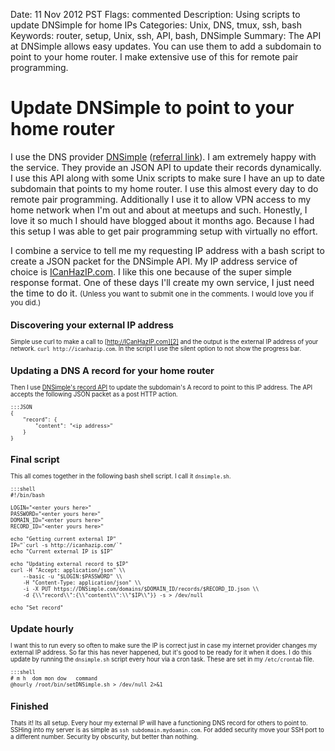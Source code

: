 Date: 11 Nov 2012 PST
Flags: commented
Description: Using scripts to update DNSimple for home IPs
Categories: Unix, DNS, tmux, ssh, bash
Keywords: router, setup, Unix, ssh, API, bash, DNSimple
Summary: The API at DNSimple allows easy updates. You can use them to add a subdomain to point to your home router. I make extensive use of this for remote pair programming.

# Update DNSimple to point to your home router

I use the DNS provider [DNSimple][1] ([referral link][3]). I am extremely happy with the service. They provide an JSON API to update their records dynamically. I use this API along with some Unix scripts to make sure I have an up to date subdomain that points to my home router. I use this almost every day to do remote pair programming. Additionally I use it to allow VPN access to my home network when I'm out and about at meetups and such. Honestly, I love it so much I should have blogged about it months ago. Because I had this setup I was able to get pair programming setup with virtually no effort.

I combine a service to tell me my requesting IP address with a bash script to create a JSON packet for the DNSimple API. My IP address service of choice is [ICanHazIP.com][2]. I like this one because of the super simple response format. One of these days I'll create my own service, I just need the time to do it. <small>(Unless you want to submit one in the comments. I would love you if you did.)<small>

## Discovering your external IP address
Simple use curl to make a call to [http://ICanHazIP.com][2] and the output is the external IP address of your network. `curl http://icanhazip.com`. In the script I use the silent option to not show the progress bar.

## Updating a DNS A record for your home router
Then I use [DNSimple's record API][4] to update the subdomain's A record to point to this IP address. The API accepts the following JSON packet as a post HTTP action.

    :::JSON
    {
        "record": {
            "content": "<ip address>"
        }
    }

## Final script
This all comes together in the following bash shell script. I call it `dnsimple.sh`.
 
    :::shell
    #!/bin/bash

    LOGIN="<enter yours here>"
    PASSWORD="<enter yours here>"
    DOMAIN_ID="<enter yours here>"
    RECORD_ID="<enter yours here>"

    echo "Getting current external IP"
    IP="`curl -s http://icanhazip.com/`"
    echo "Current external IP is $IP"

    echo "Updating external record to $IP"
    curl -H "Accept: application/json" \\
        --basic -u "$LOGIN:$PASSWORD" \\
        -H "Content-Type: application/json" \\
        -i -X PUT https://DNSimple.com/domains/$DOMAIN_ID/records/$RECORD_ID.json \\
        -d {\\"record\\":{\\"content\\":\\"$IP\\"}} -s > /dev/null

    echo "Set record"

## Update hourly
I want this to run every so often to make sure the IP is correct just in case my internet provider changes my external IP address. So far this has never happened, but it's good to be ready for it when it does. I do this update by running the `dnsimple.sh` script every hour via a cron task. These are set in my `/etc/crontab` file.

    :::shell
    # m h  dom mon dow   command
    @hourly /root/bin/setDNSimple.sh > /dev/null 2>&1

## Finished
Thats it! Its all setup. Every hour my external IP will have a functioning DNS record for others to point to. SSHing into my server is as simple as `ssh subdomain.mydoamin.com`. For added security move your SSH port to a different number. Security by obscurity, but better than nothing.

[1]: http://dnsimple.com
[2]: http://icanhazip.com/
[3]: https://dnsimple.com/r/65fab1b1ffee66 "DNSimple referal link"
[4]: http://developer.dnsimple.com/domains/records/ "Record API reference"
